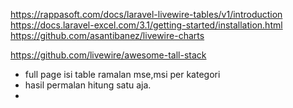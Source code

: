 https://rappasoft.com/docs/laravel-livewire-tables/v1/introduction
https://docs.laravel-excel.com/3.1/getting-started/installation.html
https://github.com/asantibanez/livewire-charts

https://github.com/livewire/awesome-tall-stack

-   full page isi table ramalan mse,msi per kategori
-   hasil permalan hitung satu aja.
-
